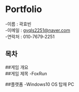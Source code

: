 # Portfolio
-이름 : 곽효빈  <br />
-이메일 : gyqls2251@naver.com  <br />
-연락처 : 010-7679-2251  <br />

## 목차
##게임 개요
 <br />
##게임 제목
  -FoxRun

##플랫폼
  -Windows10 OS 탑재 PC
